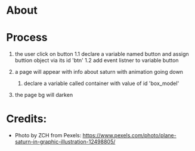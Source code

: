 # About 


# Process 

1. the user click on button
    1.1 declare a variable named button and assign buttion object via its id 'btn'
    1.2 add event listner to variable button
2. a page will appear with info about saturn with animation going down
    1. declare a variable called container with value of id 'box_model'
    
3. the page bg will darken



# Credits:

- Photo by ZCH from Pexels: https://www.pexels.com/photo/plane-saturn-in-graphic-illustration-12498805/
